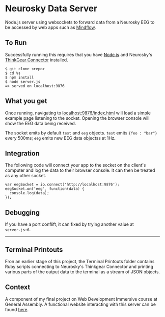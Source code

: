 # Neurosky Data Server

Node.js server using websockets to forward data from a Neurosky EEG to be accessed by web apps such as [Mindflow](http://mindflow.jackbush.co/#!/).
 
## To Run

Successfully running this requires that you have [Node.js](https://nodejs.org/) and Neurosky's [ThinkGear Connector](http://developer.neurosky.com/docs/doku.php?id=thinkgear_connector_tgc) installed.

```
$ git clone <repo>
$ cd %s
$ npm install
$ node server.js
=> served on localhost:9876
```

## What you get

Once running, navigating to [localhost:9876/index.html](http://localhost:9876/index.html) will load a simple example page listening to the socket. Opening the browser console will show the EEG data being received.

The socket emits by default `test` and `eeg` objects. `test` emits `{foo : "bar"}` every 500ms; `eeg` emits new EEG data objectss at 1Hz.

## Integration

The following code will connect your app to the socket on the client's computer and log the data to their browser console. It can then be treated as any other socket.

```
var eegSocket = io.connect('http://localhost:9876');
eegSocket.on('eeg', function(data) {
  console.log(data);
});
```

## Debugging

If you have a port conflift, it can fixed by trying another value at `server.js:6`.

---

## Terminal Printouts

Fron an earlier stage of this project, the Terminal Printouts folder contains Ruby scripts connecting to Neurosky's Thinkgear Connector and printing various parts of the output data to the terminal as a stream of JSON objects.

## Context

A component of my final project on Web Development Immersive course at General Assembly. A functional website interacting with this server can be found [here](http://mindflow.jackbush.co/#!/).
